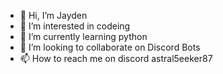 - 👋 Hi, I’m Jayden
- 👀 I’m interested in codeing
- 🌱 I’m currently learning python
- 💞️ I’m looking to collaborate on Discord Bots
- 📫 How to reach me on discord astral5eeker87

<!---
Jaydentan7471/Jaydentan7471 is a ✨ special ✨ repository because its `README.md` (this file) appears on your GitHub profile.
You can click the Preview link to take a look at your changes.
--->
